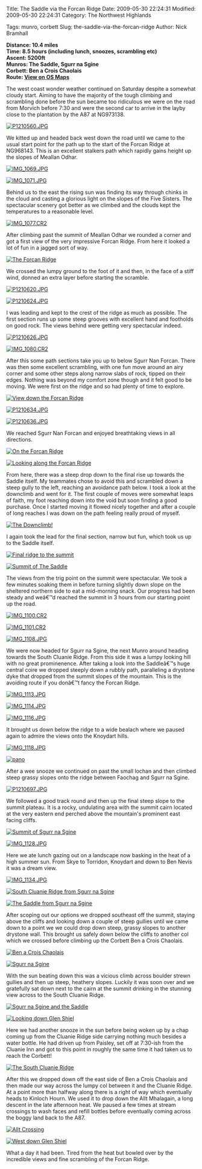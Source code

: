 Title: The Saddle via the Forcan Ridge
Date: 2009-05-30 22:24:31
Modified: 2009-05-30 22:24:31
Category: The Northwest Highlands

Tags: munro, corbett
Slug: the-saddle-via-the-forcan-ridge
Author: Nick Bramhall

**Distance: 10.4 miles  
Time: 8.5 hours (including lunch, snoozes, scrambling etc)  
Ascent: 5200ft  
Munros: The Saddle, Sgurr na Sgine  
Corbett: Ben a Crois Chaolais  
Route: [View on OS Maps](https://www.invertedworld.co.uk/trip/322)**



The west coast wonder weather continued on Saturday despite a somewhat cloudy start. Aiming to have the majority of the tough climbing and scrambling done before the sun became too ridiculous we were on the road from Morvich before 7:30 and were the second car to arrive in the layby close to the plantation by the A87 at NG973138.

<!--more-->

[![P1210560.JPG](http://farm4.static.flickr.com/3018/3589995156_cfa3d3b0d4_b.jpg)](http://www.flickr.com/photos/53725815@N00/3589995156)



We kitted up and headed back west down the road until we came to the usual start point for the path up to the start of the Forcan Ridge at NG968143. This is an excellent stalkers path which rapidly gains height up the slopes of Meallan Odhar. 



[![IMG_1069.JPG](http://farm4.static.flickr.com/3359/3589257323_22efa56d13_b.jpg)](http://www.flickr.com/photos/53725815@N00/3589257323)



[![IMG_1071.JPG](http://farm3.static.flickr.com/2462/3590070316_0765f2101a.jpg)](http://www.flickr.com/photos/53725815@N00/3590070316)



Behind us to the east the rising sun was finding its way through chinks in the cloud and casting a glorious light on the slopes of the Five Sisters. The spectacular scenery got better as we climbed and the clouds kept the temperatures to a reasonable level.



[![IMG_1077.CR2](http://farm3.static.flickr.com/2460/3589346761_c20053e7ae_b.jpg)](http://www.flickr.com/photos/53725815@N00/3589346761)



After climbing past the summit of Meallan Odhar we rounded a corner and got a first view of the very impressive Forcan Ridge. From here it looked a lot of fun in a jagged sort of way.



[![The Forcan Ridge](http://farm3.static.flickr.com/2475/3589315297_6bf075e123_b.jpg)](http://www.flickr.com/photos/53725815@N00/3589315297)



We crossed the lumpy ground to the foot of it and then, in the face of a stiff wind, donned an extra layer before starting the scramble. 



[![P1210620.JPG](http://farm4.static.flickr.com/3326/3590189652_ffb1085254_b.jpg)](http://www.flickr.com/photos/53725815@N00/3590189652)



[![P1210624.JPG](http://farm4.static.flickr.com/3328/3589393163_29f96bb53c_b.jpg)](http://www.flickr.com/photos/53725815@N00/3589393163)



I was leading and kept to the crest of the ridge as much as possible. The first section runs up some steep grooves with excellent hand and footholds on good rock. The views behind were getting very spectacular indeed.



[![P1210626.JPG](http://farm4.static.flickr.com/3649/3589408495_462f69beac_b.jpg)](http://www.flickr.com/photos/53725815@N00/3589408495)



[![IMG_1080.CR2](http://farm3.static.flickr.com/2474/3589398791_8d6d73accb_b.jpg)](http://www.flickr.com/photos/53725815@N00/3589398791)



After this some path sections take you up to below Sgurr Nan Forcan. There was then some excellent scrambling, with one fun move around an airy corner and some other steps along narrow slabs of rock, tipped on their edges. Nothing was beyond my comfort zone though and it felt good to be moving. We were first on the ridge and so had plenty of time to explore.



[![View down the Forcan Ridge](http://farm3.static.flickr.com/2316/3590281724_144f570483_b.jpg)](http://www.flickr.com/photos/53725815@N00/3590281724)



[![P1210634.JPG](http://farm4.static.flickr.com/3393/3589428183_47b791e124_b.jpg)](http://www.flickr.com/photos/53725815@N00/3589428183)



[![P1210636.JPG](http://farm3.static.flickr.com/2463/3590244222_3072af3a0c_b.jpg)](http://www.flickr.com/photos/53725815@N00/3590244222)



We reached Sgurr Nan Forcan and enjoyed breathtaking views in all directions.



[![On the Forcan Ridge](http://farm4.static.flickr.com/3332/3589469511_d90ac0342e_b.jpg)](http://www.flickr.com/photos/53725815@N00/3589469511)



[![Looking along the Forcan Ridge](http://farm4.static.flickr.com/3370/3589491695_7b289d88cd_b.jpg)](http://www.flickr.com/photos/53725815@N00/3589491695)



 From here, there was a steep drop down to the final rise up towards the Saddle itself. My teammates chose to avoid this and scrambled down a steep gully to the left, reaching an avoidance path below. I took a look at the downclimb and went for it. The first couple of moves were somewhat leaps of faith, my foot reaching down into the void but soon finding a good purchase. Once I started moving it flowed nicely together and after a couple of long reaches I was down on the path feeling really proud of myself. 



[![The Downclimb!](http://farm4.static.flickr.com/3591/3590309118_6c6d645326_b.jpg)](http://www.flickr.com/photos/53725815@N00/3590309118)



I again took the lead for the final section, narrow but fun, which took us up to the Saddle itself.



[![Final ridge to the summit](http://farm4.static.flickr.com/3388/3589529803_9cf255a8b7_b.jpg)](http://www.flickr.com/photos/53725815@N00/3589529803)



[![Summit of The Saddle](http://farm4.static.flickr.com/3338/3590347706_de5c5cb083_b.jpg)](http://www.flickr.com/photos/53725815@N00/3590347706)



The views from the trig point on the summit were spectacular. We took a few minutes soaking them in before turning slightly down slope on the sheltered northern side to eat a mid-morning snack. Our progress had been steady and weâ€™d reached the summit in 3 hours from our starting point up the road.



[![IMG_1100.CR2](http://farm4.static.flickr.com/3660/3590481706_39b4811735_b.jpg)](http://www.flickr.com/photos/53725815@N00/3590481706)



[![IMG_1101.CR2](http://farm4.static.flickr.com/3338/3589680453_59a6708e5c_b.jpg)](http://www.flickr.com/photos/53725815@N00/3589680453)



[![IMG_1108.JPG](http://farm4.static.flickr.com/3416/3589700973_ace4e2fbfd_b.jpg)](http://www.flickr.com/photos/53725815@N00/3589700973)



We were now headed for Sgurr na Sgine, the next Munro around heading towards the South Cluanie Ridge. From this side it was a lumpy looking hill with no great prominenence. After taking a look into the Saddleâ€™s huge central coire we dropped steeply down a rubbly path, paralleling a drystone dyke that dropped from the summit slopes of the mountain. This is the avoiding route if you donâ€™t fancy the Forcan Ridge. 



[![IMG_1113.JPG](http://farm4.static.flickr.com/3398/3590529120_d932d1fb6d_b.jpg)](http://www.flickr.com/photos/53725815@N00/3590529120)



[![IMG_1114.JPG](http://farm4.static.flickr.com/3377/3589727863_7460a04099_b.jpg)](http://www.flickr.com/photos/53725815@N00/3589727863)



[![IMG_1116.JPG](http://farm4.static.flickr.com/3562/3589743401_c769d2fe1a_b.jpg)](http://www.flickr.com/photos/53725815@N00/3589743401)



It brought us down below the ridge to a wide bealach where we paused again to admire the views onto the Knoydart hills. 



[![IMG_1118.JPG](http://farm3.static.flickr.com/2425/3590569718_ba610cfdaf_b.jpg)](http://www.flickr.com/photos/53725815@N00/3590569718)



[![pano](http://farm3.static.flickr.com/2392/3589774547_bab9a3563b_b.jpg)](http://www.flickr.com/photos/53725815@N00/3589774547)



After a wee snooze we continued on past the small lochan and then climbed steep grassy slopes onto the ridge between Faochag and Sgurr na Sgine. 



[![P1210697.JPG](http://farm4.static.flickr.com/3312/3590644926_3bf57d315f_b.jpg)](http://www.flickr.com/photos/53725815@N00/3590644926)



We followed a good track round and then up the final steep slope to the summit plateau. It is a rocky, undulating area with the summit cairn located at the very eastern end perched above the mountain's prominent east facing cliffs.



[![Summit of Sgurr na Sgine](http://farm4.static.flickr.com/3359/3590680208_9a8d7101c4_b.jpg)](http://www.flickr.com/photos/53725815@N00/3590680208)



[![IMG_1128.JPG](http://farm3.static.flickr.com/2436/3589884211_42549b2dca_b.jpg)](http://www.flickr.com/photos/53725815@N00/3589884211)



Here we ate lunch gazing out on a landscape now basking in the heat of a high summer sun. From Skye to Torridon, Knoydart and down to Ben Nevis it was a dream view.



[![IMG_1134.JPG](http://farm4.static.flickr.com/3344/3589910731_c40358403c_b.jpg)](http://www.flickr.com/photos/53725815@N00/3589910731)



[![South Cluanie Ridge from Sgurr na Sgine](http://farm4.static.flickr.com/3606/3590740778_8f8c685520_b.jpg)](http://www.flickr.com/photos/53725815@N00/3590740778)



[![The Saddle from Sgurr na Sgine](http://farm3.static.flickr.com/2479/3589945849_24d01a22f1_b.jpg)](http://www.flickr.com/photos/53725815@N00/3589945849)



After scoping out our options we dropped southeast off the summit, staying above the cliffs and looking down a couple of steep gullies until we came down to a point we we could drop down steep, grassy slopes to another drystone wall. This brought us safely down below the cliffs to another col which we crossed before climbing up the Corbett Ben a Crois Chaolais.



[![Ben a Crois Chaolais](http://farm4.static.flickr.com/3630/3589957919_0fe7a822b5_b.jpg)](http://www.flickr.com/photos/53725815@N00/3589957919)



[![Sgurr na Sgine](http://farm4.static.flickr.com/3637/3589969353_dd0a50e78b_b.jpg)](http://www.flickr.com/photos/53725815@N00/3589969353)



With the sun beating down this was a vicious climb across boulder strewn gullies and then up steep, heathery slopes. Luckily it was soon over and we gratefully sat down next to the cairn at the summit drinking in the stunning view across to the South Cluanie Ridge. 



[![Sgurr na Sgine and the Saddle](http://farm3.static.flickr.com/2435/3589996765_fa1a395ee8_b.jpg)](http://www.flickr.com/photos/53725815@N00/3589996765)



[![Looking down Glen Shiel](http://farm3.static.flickr.com/2453/3590828870_bcc307581e_b.jpg)](http://www.flickr.com/photos/53725815@N00/3590828870)



Here we had another snooze in the sun before being woken up by a chap coming up from the Cluanie Ridge side carrying nothing much besides a water bottle. He had driven up from Paisley, set off at 7:30-ish from the Cluanie Inn and got to this point in roughly the same time it had taken us to reach the Corbett!



[![The South Cluanie Ridge](http://farm3.static.flickr.com/2456/3584178935_391670d8b1_b.jpg)](http://www.flickr.com/photos/black_friction/3584178935/)



After this we dropped down off the east side of Ben a Crois Chaolais and then made our way across the lumpy col between it and the Cluanie Ridge. At a point more than halfway along there is a right of way which eventually heads to Kinloch Hourn. We used it to drop down the Allt Mhalagain, a long descent in the late afternoon heat. We paused a few times at stream crossings to wash faces and refill bottles before eventually coming across the boggy land back to the A87.



[![Allt Crossing](http://farm4.static.flickr.com/3392/3590033129_58c6158753_b.jpg)](http://www.flickr.com/photos/53725815@N00/3590033129)



[![West down Glen Shiel](http://farm4.static.flickr.com/3388/3590071623_7c2ab4fe71_b.jpg)](http://www.flickr.com/photos/53725815@N00/3590071623)



What a day it had been. Tired from the heat but bowled over by the incredible views and fine scrambling of the Forcan Ridge.

